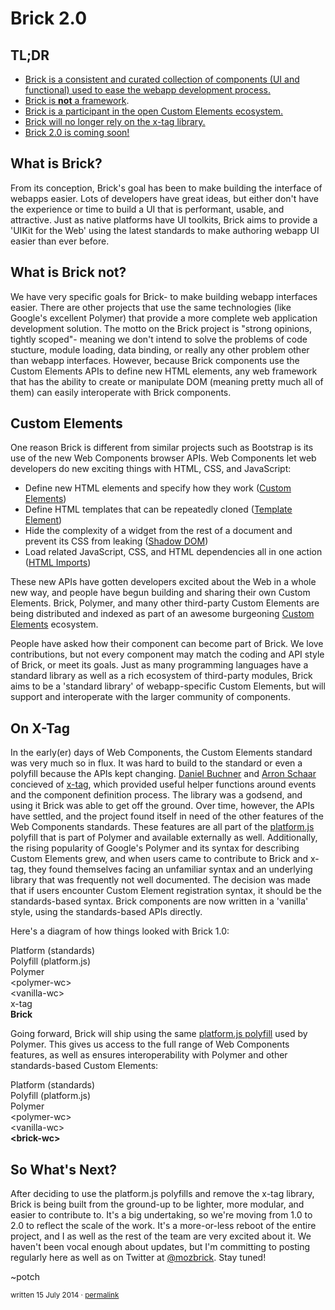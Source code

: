 # Brick 2.0

## TL;DR

* [Brick is a consistent and curated collection of components (UI and functional) used to ease the webapp development process.](#what-is-brick-)
* [Brick is **not** a framework](#what-is-brick-not-).
* [Brick is a participant in the open Custom Elements ecosystem.](#custom-elements)
* [Brick will no longer rely on the x-tag library.](#on-x-tag)
* [Brick 2.0 is coming soon!](#so-what-s-next-)

## What is Brick?

From its conception, Brick's goal has been to make building the interface of webapps easier. Lots of developers have great ideas, but either don't have the experience or time to build a UI that is performant, usable, and attractive. Just as native platforms have UI toolkits, Brick aims to provide a 'UIKit for the Web' using the latest standards to make authoring webapp UI easier than ever before.

## What is Brick not?

We have very specific goals for Brick- to make building webapp interfaces easier. There are other projects that use the same technologies (like Google's excellent Polymer) that provide a more complete web application development solution. The motto on the Brick project is "strong opinions, tightly scoped"- meaning we don't intend to solve the problems of code stucture, module loading, data binding, or really any other problem other than webapp interfaces. However, because Brick components use the Custom Elements APIs to define new HTML elements, any web framework that has the ability to create or manipulate DOM (meaning pretty much all of them) can easily interoperate with Brick components.

## Custom Elements

One reason Brick is different from similar projects such as Bootstrap is its use of the new Web Components browser APIs. Web Components let web developers do new exciting things with HTML, CSS, and JavaScript:

* Define new HTML elements and specify how they work ([Custom Elements](http://www.html5rocks.com/en/tutorials/webcomponents/customelements/))
* Define HTML templates that can be repeatedly cloned ([Template Element](http://www.html5rocks.com/en/tutorials/webcomponents/template/))
* Hide the complexity of a widget from the rest of a document and prevent its CSS from leaking ([Shadow DOM](http://www.html5rocks.com/en/tutorials/webcomponents/shadowdom/))
* Load related JavaScript, CSS, and HTML dependencies all in one action ([HTML Imports](http://www.html5rocks.com/en/tutorials/webcomponents/imports/))

These new APIs have gotten developers excited about the Web in a whole new way, and people have begun building and sharing their own Custom Elements. Brick, Polymer, and many other third-party Custom Elements are being distributed and indexed as part of an awesome burgeoning [Custom Elements](//customelements.io) ecosystem.

People have asked how their component can become part of Brick. We love contributions, but not every component may match the coding and API style of Brick, or meet its goals. Just as many programming languages have a standard library as well as a rich ecosystem of third-party modules, Brick aims to be a 'standard library' of webapp-specific Custom Elements, but will support and interoperate with the larger community of components.

## On X-Tag

In the early(er) days of Web Components, the Custom Elements standard was very much so in flux. It was hard to build to the standard or even a polyfill because the APIs kept changing. [Daniel Buchner](https://github.com/csuwildcat/) and [Arron Schaar](https://github.com/pennyfx/) concieved of [x-tag](http://x-tags.org/), which provided useful helper functions around events and the component definition process. The library was a godsend, and using it Brick was able to get off the ground. Over time, however, the APIs have settled, and the project found itself in need of the other features of the Web Components standards. These features are all part of the [platform.js](https://github.com/Polymer/platform/) polyfill that is part of Polymer and available externally as well. Additionally, the rising popularity of Google's Polymer and its syntax for describing Custom Elements grew, and when users came to contribute to Brick and x-tag, they found themselves facing an unfamiliar syntax and an underlying library that was frequently not well documented. The decision was made that if users encounter Custom Element registration syntax, it should be the standards-based syntax. Brick components are now written in a 'vanilla' style, using the standards-based APIs directly.

Here's a diagram of how things looked with Brick 1.0:

<div class="diagram">
  <div class="layer">
    <div class="label platform">Platform (standards)</div>
    <div class="children">
      <div class="layer">
        <div class="label poly">Polyfill (platform.js)</div>
        <div class="children">
          <div class="layer">
            <div class="label library">Polymer</div>
            <div class="layer">
              <div class="label wc">&lt;polymer-wc&gt;</div>
            </div>
          </div>
          <div class="layer">
            <div class="label wc">&lt;vanilla-wc&gt;</div>
          </div>
          <div class="layer">
            <div class="label library">x-tag</div>
            <div class="children">
              <div class="layer">
                <div class="label wc"><b>Brick</b></div>
              </div>
            </div>
          </div>
        </div>
      </div>
    </div>
  </div>
</div>

Going forward, Brick will ship using the same [platform.js polyfill](https://github.com/Polymer/platform/) used by Polymer. This gives us access to the full range of Web Components features, as well as ensures interoperability with Polymer and other standards-based Custom Elements:

<div class="diagram">
  <div class="layer">
    <div class="label platform">Platform (standards)</div>
    <div class="children">
      <div class="layer">
        <div class="label poly">Polyfill (platform.js)</div>
        <div class="children">
          <div class="layer">
            <div class="label library">Polymer</div>
            <div class="layer">
              <div class="label wc">&lt;polymer-wc&gt;</div>
            </div>
          </div>
          <div class="layer">
            <div class="label wc">&lt;vanilla-wc&gt;</div>
          </div>
          <div class="layer">
            <div class="label wc"><b>&lt;brick-wc&gt;</b></div>
          </div>
        </div>
      </div>
    </div>
  </div>
</div>

## So What's Next?

After deciding to use the platform.js polyfills and remove the x-tag library, Brick is being built from the ground-up to be lighter, more modular, and easier to contribute to. It's a big undertaking, so we're moving from 1.0 to 2.0 to reflect the scale of the work. It's a more-or-less reboot of the entire project, and I as well as the rest of the team are very excited about it. We haven't been vocal enough about updates, but I'm committing to posting regularly here as well as on Twitter at [@mozbrick](https://twitter.com/mozbrick/). Stay tuned!

~potch

<small>written 15 July 2014 &middot; [permalink](/blog/2014-07-11-Brick-2-point-0.html)</small>
